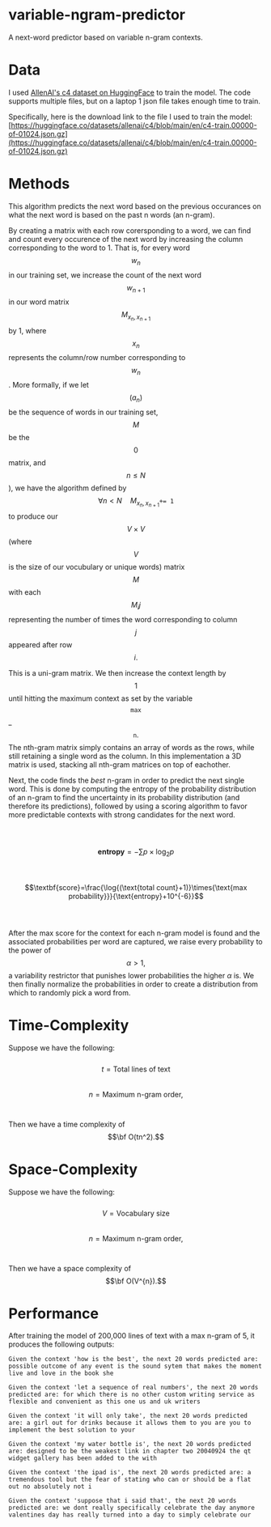 # variable-ngram-predictor

A next-word predictor based on variable n-gram contexts.

# Data
I used [AllenAI's c4 dataset on HuggingFace](https://huggingface.co/datasets/allenai/c4/tree/main) to train the model. The code supports multiple files, but on a laptop 1 json file takes enough time to train.

Specifically, here is the download link to the file I used to train the model: <br /> [https://huggingface.co/datasets/allenai/c4/blob/main/en/c4-train.00000-of-01024.json.gz](https://huggingface.co/datasets/allenai/c4/blob/main/en/c4-train.00000-of-01024.json.gz)

# Methods
This algorithm predicts the next word based on the previous occurances on what the next word is based on the past n words (an n-gram).

By creating a matrix with each row corersponding to a word, we can find and count every occurence of the next word by increasing the column corresponding to the word to 1. That is, for every word $$w_n$$ in our training set, we increase the count of the next word $$w_{n+1}$$ in our word matrix $$M_{x_n,x_{n+1}}$$ by 1, where $$x_n$$ represents the column/row number corresponding to $$w_n$$. More formally, if we let $$(a_n)$$ be the sequence of words in our training set, $$M$$ be the $$0$$ matrix, and $$n \leq{N}$$), we have the algorithm defined by $$\forall n < N \quad M_{x_n,x_{n+1}} \texttt{+= 1}$$ to produce our $$V\times{V}$$ (where $$V$$ is the size of our vocubulary or unique words) matrix $$M$$ with each $$M_{i}{j}$$ representing the number of times the word corresponding to column $$j$$ appeared after row $$i.$$ 

This is a uni-gram matrix. We then increase the context length by $$1$$ until hitting the maximum context as set by the variable $$\texttt{max}$$ _ $$\texttt{n}.$$ The nth-gram matrix simply contains an array of words as the rows, while still retaining a single word as the column. In this implementation a 3D matrix is used, stacking all nth-gram matrices on top of eachother.

Next, the code finds the _best_ n-gram in order to predict the next single word. This is done by computing the entropy of the probability distribution of an n-gram to find the uncertainty in its probability distribution (and therefore its predictions), followed by using a scoring algorithm to favor more predictable contexts with strong candidates for the next word.

<br /> <br />
$$\textbf{entropy}=-\sum{p\times \log_2{p}}$$ <br /> <br />
$$\textbf{score}=\frac{\log{(\text{total count}+1)}\times{\text{max probability}}}{\text{entropy}+10^{-6}}$$ <br /> <br />

After the max score for the context for each n-gram model is found and the associated probabilities per word are captured, we raise every probability to the power of $$\alpha > 1,$$ a variability restrictor that punishes lower probabilities the higher $\alpha$ is. We then finally normalize the probabilities in order to create a distribution from which to randomly pick a word from.

# Time-Complexity
Suppose we have the following: <br /><br /> $$t=\text{Total lines of text}$$ <br /> $$n=\text{Maximum n-gram order},$$ <br /> <br />Then we have a time complexity of $$\bf O(tn^2).$$

# Space-Complexity
Suppose we have the following: <br /><br /> $$V=\text{Vocabulary size}$$ <br /> $$n=\text{Maximum n-gram order},$$ <br /> <br />Then we have a space complexity of $$\bf O(V^{n}).$$

# Performance
After training the model of 200,000 lines of text with a max n-gram of 5, it produces the following outputs:

`Given the context 'how is the best', the next 20 words predicted are:
possible outcome of any event is the sound sytem that makes the moment live and love in the book she`

`Given the context 'let a sequence of real numbers', the next 20 words predicted are:
for which there is no other custom writing service as flexible and convenient as this one us and uk writers`

`Given the context 'it will only take', the next 20 words predicted are:
a girl out for drinks because it allows them to you are you to implement the best solution to your`

`Given the context 'my water bottle is', the next 20 words predicted are:
designed to be the weakest link in chapter two 20040924 the qt widget gallery has been added to the with`

`Given the context 'the ipad is', the next 20 words predicted are:
a tremendous tool but the fear of stating who can or should be a flat out no absolutely not i`

`Given the context 'suppose that i said that', the next 20 words predicted are:
we dont really specifically celebrate the day anymore valentines day has really turned into a day to simply celebrate our`
